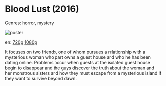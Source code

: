 # Blood Lust (2016)

Genres: horror, mystery

![poster](http://image.tmdb.org/t/p/w500/7irvx27eZebFRL3RUUfi1K1FlNQ.jpg)

en:
  [720p](magnet:?xt=urn:btih:DF93E0796AA4DEE74D0001FAEE1A05A18A490C50&tr=udp://glotorrents.pw:6969/announce&tr=udp://tracker.opentrackr.org:1337/announce&tr=udp://torrent.gresille.org:80/announce&tr=udp://tracker.openbittorrent.com:80&tr=udp://tracker.coppersurfer.tk:6969&tr=udp://tracker.leechers-paradise.org:6969&tr=udp://p4p.arenabg.ch:1337&tr=udp://tracker.internetwarriors.net:1337)
  [1080p](magnet:?xt=urn:btih:DEC543458DB33793089A67702F86AF85BFB9390D&tr=udp://glotorrents.pw:6969/announce&tr=udp://tracker.opentrackr.org:1337/announce&tr=udp://torrent.gresille.org:80/announce&tr=udp://tracker.openbittorrent.com:80&tr=udp://tracker.coppersurfer.tk:6969&tr=udp://tracker.leechers-paradise.org:6969&tr=udp://p4p.arenabg.ch:1337&tr=udp://tracker.internetwarriors.net:1337)
  


It focuses on two friends, one of whom pursues a relationship with a mysterious woman who part owns a guest house and who he has been dating online. Problems occur when guests at the isolated guest house begin to disappear and the guys discover the truth about the woman and her monstrous sisters and how they must escape from a mysterious island if they want to survive beyond dawn.